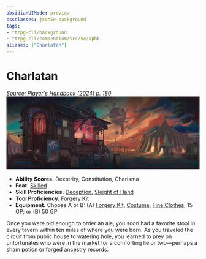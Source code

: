 ```yaml
---
obsidianUIMode: preview
cssclasses: json5e-background
tags:
- ttrpg-cli/background
- ttrpg-cli/compendium/src/5e/xphb
aliases: ["Charlatan"]
---
```

# Charlatan
*Source: Player's Handbook (2024) p. 180*  
![](3-Mechanics/CLI/backgrounds/img/charlatan.webp#right)

- **Ability Scores.** Dexterity, Constitution, Charisma  
- **Feat.** [Skilled](3-Mechanics/CLI/feats/skilled-xphb.md)  
- **Skill Proficiencies.** [Deception](3-Mechanics/CLI/rules/skills.md#Deception), [Sleight of Hand](3-Mechanics/CLI/rules/skills.md#Sleight%20of%20Hand)  
- **Tool Proficiency.** [Forgery Kit](3-Mechanics/CLI/items/forgery-kit-xphb.md)  
- **Equipment.** Choose A or B: (A) [Forgery Kit](3-Mechanics/CLI/items/forgery-kit-xphb.md), [Costume](3-Mechanics/CLI/items/costume-xphb.md), [Fine Clothes](3-Mechanics/CLI/items/fine-clothes-xphb.md), 15 GP; or (B) 50 GP  

Once you were old enough to order an ale, you soon had a favorite stool in every tavern within ten miles of where you were born. As you traveled the circuit from public house to watering hole, you learned to prey on unfortunates who were in the market for a comforting lie or two—perhaps a sham potion or forged ancestry records.
